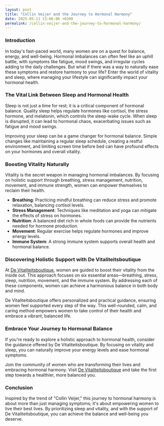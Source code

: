 ```yaml
---
layout: post
title: "Collin Veijer and the Journey to Hormonal Harmony"
date: 2025-05-11 13:06:06 +0200
permalink: /collin-veijer-and-the-journey-to-hormonal-harmony/
---
```



### Introduction

In today's fast-paced world, many women are on a quest for balance, energy, and well-being. Hormonal imbalances can often feel like an uphill battle, with symptoms like fatigue, mood swings, and irregular cycles adding to the daily challenges. But what if there was a way to naturally ease these symptoms and restore harmony to your life? Enter the world of vitality and sleep, where managing your lifestyle can significantly impact your hormonal health.

### The Vital Link Between Sleep and Hormonal Health

Sleep is not just a time for rest; it is a critical component of hormonal balance. Quality sleep helps regulate hormones like cortisol, the stress hormone, and melatonin, which controls the sleep-wake cycle. When sleep is disrupted, it can lead to hormonal chaos, exacerbating issues such as fatigue and mood swings.

Improving your sleep can be a game changer for hormonal balance. Simple changes like maintaining a regular sleep schedule, creating a restful environment, and limiting screen time before bed can have profound effects on your hormones and overall vitality.

### Boosting Vitality Naturally

Vitality is the secret weapon in managing hormonal imbalances. By focusing on holistic support through breathing, stress management, nutrition, movement, and immune strength, women can empower themselves to reclaim their health.

- **Breathing**: Practicing mindful breathing can reduce stress and promote relaxation, balancing cortisol levels.
- **Stress Management**: Techniques like meditation and yoga can mitigate the effects of stress on hormones.
- **Nutrition**: A balanced diet rich in whole foods can provide the nutrients needed for hormone production.
- **Movement**: Regular exercise helps regulate hormones and improve energy levels.
- **Immune System**: A strong immune system supports overall health and hormonal balance.

### Discovering Holistic Support with De Vitaliteitsboutique

At [De Vitaliteitsboutique](https://www.devitaliteitsboutique.nl/slaapformule), women are guided to boost their vitality from the inside out. This approach focuses on six essential areas—breathing, stress, sleep, nutrition, movement, and the immune system. By addressing each of these components, women can achieve a harmonious balance in both body and mind.

De Vitaliteitsboutique offers personalized and practical guidance, ensuring women feel supported every step of the way. This well-rounded, calm, and caring method empowers women to take control of their health and embrace a vibrant, balanced life.

### Embrace Your Journey to Hormonal Balance

If you're ready to explore a holistic approach to hormonal health, consider the guidance offered by De Vitaliteitsboutique. By focusing on vitality and sleep, you can naturally improve your energy levels and ease hormonal symptoms. 

Join the community of women who are transforming their lives and embracing hormonal harmony. Visit [De Vitaliteitsboutique](https://www.devitaliteitsboutique.nl/slaapformule) and take the first step towards a healthier, more balanced you.

### Conclusion

Inspired by the trend of "Collin Veijer," this journey to hormonal harmony is about more than just managing symptoms; it's about empowering women to live their best lives. By prioritizing sleep and vitality, and with the support of De Vitaliteitsboutique, you can achieve the balance and well-being you deserve.